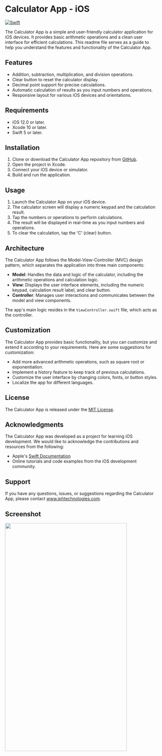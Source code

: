 # Calculator App - iOS
[![Swift](https://img.shields.io/badge/swift-%2320232a.svg?style=for-the-badge&logo=swift&logoColor=%23F05138)](https://swift.org/)


The Calculator App is a simple and user-friendly calculator application for iOS devices. It provides basic arithmetic operations and a clean user interface for efficient calculations. This readme file serves as a guide to help you understand the features and functionality of the Calculator App.

## Features

- Addition, subtraction, multiplication, and division operations.
- Clear button to reset the calculator display.
- Decimal point support for precise calculations.
- Automatic calculation of results as you input numbers and operations.
- Responsive layout for various iOS devices and orientations.

## Requirements

- iOS 12.0 or later.
- Xcode 10 or later.
- Swift 5 or later.

## Installation

1. Clone or download the Calculator App repository from [GitHub](IPH-Technologies-Pvt-Ltd/Calculator-App-iOS).
2. Open the project in Xcode.
3. Connect your iOS device or simulator.
4. Build and run the application.

## Usage

1. Launch the Calculator App on your iOS device.
2. The calculator screen will display a numeric keypad and the calculation result.
3. Tap the numbers or operations to perform calculations.
4. The result will be displayed in real-time as you input numbers and operations.
5. To clear the calculation, tap the 'C' (clear) button.

## Architecture

The Calculator App follows the Model-View-Controller (MVC) design pattern, which separates the application into three main components:

- **Model**: Handles the data and logic of the calculator, including the arithmetic operations and calculation logic.
- **View**: Displays the user interface elements, including the numeric keypad, calculation result label, and clear button.
- **Controller**: Manages user interactions and communicates between the model and view components.

The app's main logic resides in the `ViewController.swift` file, which acts as the controller.

## Customization

The Calculator App provides basic functionality, but you can customize and extend it according to your requirements. Here are some suggestions for customization:

- Add more advanced arithmetic operations, such as square root or exponentiation.
- Implement a history feature to keep track of previous calculations.
- Customize the user interface by changing colors, fonts, or button styles.
- Localize the app for different languages.

## License

The Calculator App is released under the [MIT License](LICENSE).

## Acknowledgments

The Calculator App was developed as a project for learning iOS development. We would like to acknowledge the contributions and resources from the following:

- Apple's [Swift Documentation](https://developer.apple.com/documentation/swift)
- Online tutorials and code examples from the iOS development community.

## Support

If you have any questions, issues, or suggestions regarding the Calculator App, please contact www.iphtechnologies.com.

## Screenshot
<img src="https://github.com/IPH-Technologies-Pvt-Ltd/Calculator-App-iOS/assets/94104772/3604add3-10fe-4c24-9b5c-811e1327e68c" 
     width="400" 
     height="750"/>

